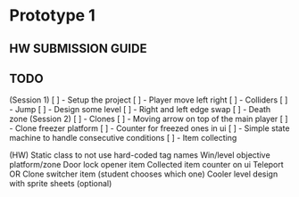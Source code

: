 # Prototype 1

## HW SUBMISSION GUIDE


## TODO
(Session 1)
[ ] - Setup the project
[ ] - Player move left right
[ ] - Colliders
[ ] - Jump
[ ] - Design some level
[ ] - Right and left edge swap
[ ] - Death zone
(Session 2)
[ ] - Clones
[ ] - Moving arrow on top of the main player 
[ ] - Clone freezer platform
[ ] - Counter for freezed ones in ui
[ ] - Simple state machine to handle consecutive conditions
[ ] - Item collecting

(HW)
Static class to not use hard-coded tag names
Win/level objective platform/zone
Door lock opener item
Collected item counter on ui
Teleport OR Clone switcher item (student chooses which one)
Cooler level design with sprite sheets (optional)
